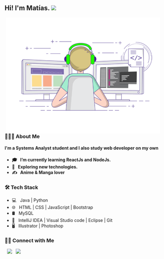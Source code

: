 <h2> Hi! I'm Matías. <img src="https://github.com/souvikguria98/souvikguria98/blob/master/Hi.gif" width="25"></h2>
<img align="right" alt="GIF" src="https://raw.githubusercontent.com/devSouvik/devSouvik/master/gif3.gif" width="500"/>

<h3> 👨🏻‍💻 About Me </h3>
<h4> I'm a Systems Analyst student and I also study web developer on my own <h4>

- 🎓 &nbsp; I’m currently learning ReactJs and NodeJs.
- 🤔 &nbsp; Exploring new technologies.
- ✍️ &nbsp; Anime & Manga lover

<h3>🛠 Tech Stack</h3>

- 💻 &nbsp; Java | Python  
- 🌐 &nbsp; HTML | CSS | JavaScript | Bootstrap 
- 🛢 &nbsp; MySQL 
- 🔧 &nbsp; IntelliJ IDEA | Visual Studio code | Eclipse | Git
- 🖥 &nbsp; Illustrator | Photoshop

<h3> 🤝🏻 Connect with Me </h3>

<p align="left">
&nbsp; <a href="https://www.linkedin.com/in/matias-walter/" target="_blank" rel="noopener noreferrer"><img src="https://img.icons8.com/plasticine/100/000000/linkedin.png" width="50" /></a>
&nbsp; <a href="mailto:matiwalter97@gmail.com" target="_blank" rel="noopener noreferrer"><img src="https://img.icons8.com/plasticine/100/000000/gmail.png"  width="50" /></a>
</p>
